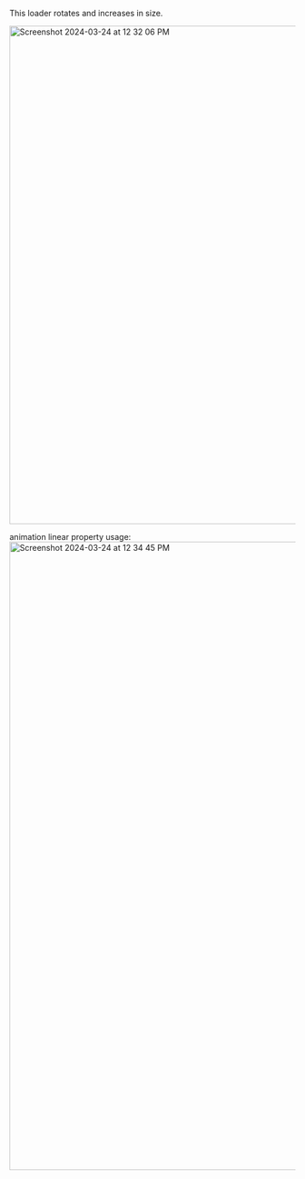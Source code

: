 This loader rotates and increases in size.

<img width="877" alt="Screenshot 2024-03-24 at 12 32 06 PM" src="https://github.com/rajeswari-namana/loading-spinner-animation_css/assets/29212658/522aee25-c674-4ef0-ab92-a0bf427cbd56">

animation linear property usage:
<img width="1106" alt="Screenshot 2024-03-24 at 12 34 45 PM" src="https://github.com/rajeswari-namana/loading-spinner-animation_css/assets/29212658/140f48d6-6107-4cdf-aa77-7012d7144257">
